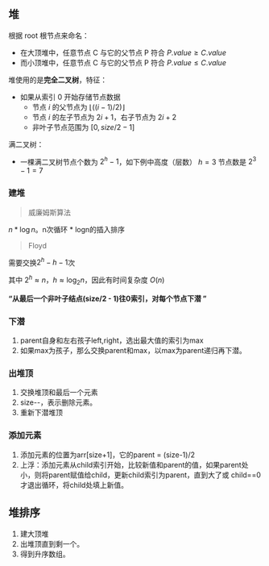 ## 堆

根据 root 根节点来命名：
* 在大顶堆中，任意节点 C 与它的父节点 P 符合 $P.value \geq C.value$
* 而小顶堆中，任意节点 C 与它的父节点 P 符合 $P.value \leq C.value$

堆使用的是**完全二叉树**，特征：
* 如果从索引 0 开始存储节点数据
  * 节点 $i$ 的父节点为 $\lfloor((i-1)/2)\rfloor$
  * 节点 $i$ 的左子节点为 $2i+1$，右子节点为 $2i+2$
  * 非叶子节点范围为 $[0, size/2-1]$

满二叉树：
* 一棵满二叉树节点个数为 $2^h-1$，如下例中高度（层数） $h=3$ 节点数是 $2^3-1=7$

### 建堆

> 威廉姆斯算法

$n*\log n$。n次循环 * logn的插入排序

> Floyd

需要交换$2^h -h -1$次

其中 $2^h \approx n$，$h \approx \log_2{n}$，因此有时间复杂度 $O(n)$

**“从最后一个非叶子结点(size/2 - 1)往0索引，对每个节点下潜  ”**

### 下潜

1. parent自身和左右孩子left,right，选出最大值的索引为max
2. 如果max为孩子，那么交换parent和max，以max为parent递归再下潜。

### 出堆顶

1. 交换堆顶和最后一个元素
2. size--，表示删除元素。
3. 重新下潜堆顶

### 添加元素

1. 添加元素的位置为arr[size+1]，它的parent = (size-1)/2
2. 上浮：添加元素从child索引开始，比较新值和parent的值，如果parent处小，则将parent赋值给child，更新child索引为parent，直到大了或 child==0 才退出循环，将child处填上新值。

## 堆排序

1. 建大顶堆
2. 出堆顶直到剩一个。
3. 得到升序数组。 